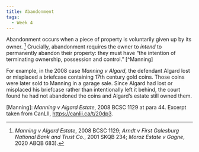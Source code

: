 ```yaml
---
title: Abandonment
tags:
  - Week 4
---
```


Abandonment occurs when a piece of property is voluntarily given up by its owner. [^abandonment_cases] Crucially, abandonment requires the owner to *intend* to permanently abandon their property: they must have “the intention of terminating ownership, possession and control.” [^Manning]

For example, in the 2008 case *Manning v Algard*, the defendant Algard lost or misplaced a briefcase containing 17th century gold coins. Those coins were later sold to Manning in a garage sale. Since Algard had lost or misplaced his briefcase rather than intentionally left it behind, the court found he had not abandoned the coins and Algard’s estate still owned them. 

[^abandonment_cases]: *Manning v Algard Estate*, 2008 BCSC 1129; *Arndt v First Galesburg National Bank and Trust Co.*, 2001 SKQB 234; *Moroz Estate v Gagne*, 2020 ABQB 683). 

[Manning]: *Manning v Algard Estate*, 2008 BCSC 1129 at para 44. Excerpt taken from CanLII, <https://canlii.ca/t/20dp3>.
